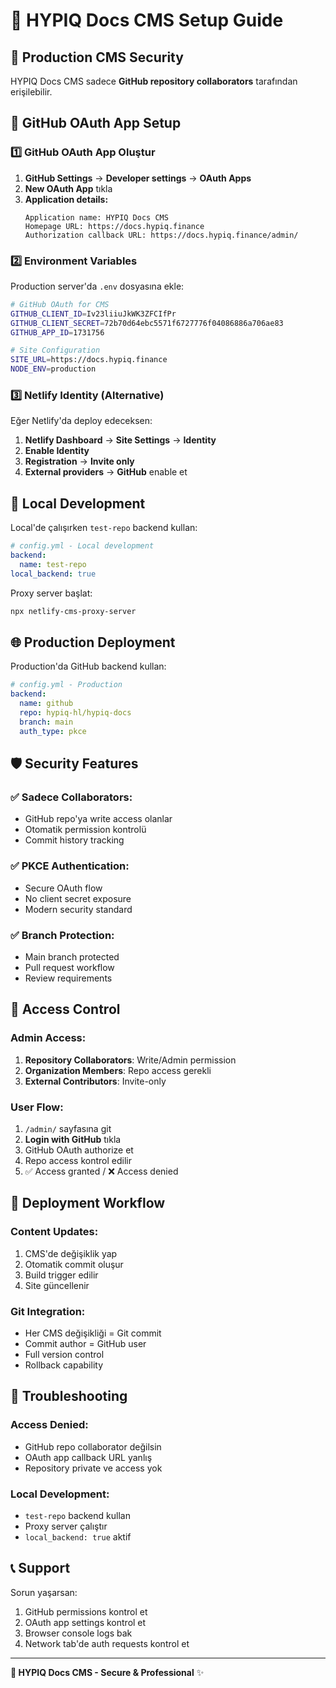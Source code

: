 # 🔐 HYPIQ Docs CMS Setup Guide

## 🎯 Production CMS Security

HYPIQ Docs CMS sadece **GitHub repository collaborators** tarafından erişilebilir.

## 🚀 GitHub OAuth App Setup

### 1️⃣ GitHub OAuth App Oluştur

1. **GitHub Settings** → **Developer settings** → **OAuth Apps**
2. **New OAuth App** tıkla
3. **Application details:**
   ```
   Application name: HYPIQ Docs CMS
   Homepage URL: https://docs.hypiq.finance
   Authorization callback URL: https://docs.hypiq.finance/admin/
   ```

### 2️⃣ Environment Variables

Production server'da `.env` dosyasına ekle:
```bash
# GitHub OAuth for CMS
GITHUB_CLIENT_ID=Iv23liiuJkWK3ZFCIfPr
GITHUB_CLIENT_SECRET=72b70d64ebc5571f6727776f04086886a706ae83
GITHUB_APP_ID=1731756

# Site Configuration
SITE_URL=https://docs.hypiq.finance
NODE_ENV=production
```

### 3️⃣ Netlify Identity (Alternative)

Eğer Netlify'da deploy edeceksen:
1. **Netlify Dashboard** → **Site Settings** → **Identity**
2. **Enable Identity** 
3. **Registration** → **Invite only**
4. **External providers** → **GitHub** enable et

## 🔧 Local Development

Local'de çalışırken `test-repo` backend kullan:

```yaml
# config.yml - Local development
backend:
  name: test-repo
local_backend: true
```

Proxy server başlat:
```bash
npx netlify-cms-proxy-server
```

## 🌐 Production Deployment

Production'da GitHub backend kullan:

```yaml
# config.yml - Production
backend:
  name: github
  repo: hypiq-hl/hypiq-docs
  branch: main
  auth_type: pkce
```

## 🛡️ Security Features

### ✅ **Sadece Collaborators:**
- GitHub repo'ya write access olanlar
- Otomatik permission kontrolü
- Commit history tracking

### ✅ **PKCE Authentication:**
- Secure OAuth flow
- No client secret exposure
- Modern security standard

### ✅ **Branch Protection:**
- Main branch protected
- Pull request workflow
- Review requirements

## 🎯 Access Control

### **Admin Access:**
1. **Repository Collaborators**: Write/Admin permission
2. **Organization Members**: Repo access gerekli
3. **External Contributors**: Invite-only

### **User Flow:**
1. `/admin/` sayfasına git
2. **Login with GitHub** tıkla
3. GitHub OAuth authorize et
4. Repo access kontrol edilir
5. ✅ Access granted / ❌ Access denied

## 🔄 Deployment Workflow

### **Content Updates:**
1. CMS'de değişiklik yap
2. Otomatik commit oluşur
3. Build trigger edilir
4. Site güncellenir

### **Git Integration:**
- Her CMS değişikliği = Git commit
- Commit author = GitHub user
- Full version control
- Rollback capability

## 🚨 Troubleshooting

### **Access Denied:**
- GitHub repo collaborator değilsin
- OAuth app callback URL yanlış
- Repository private ve access yok

### **Local Development:**
- `test-repo` backend kullan
- Proxy server çalıştır
- `local_backend: true` aktif

## 📞 Support

Sorun yaşarsan:
1. GitHub permissions kontrol et
2. OAuth app settings kontrol et  
3. Browser console logs bak
4. Network tab'de auth requests kontrol et

---

**🐋 HYPIQ Docs CMS - Secure & Professional** ✨
